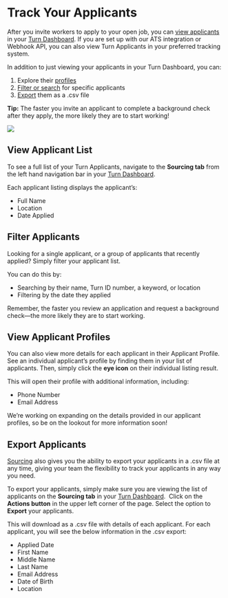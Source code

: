 # Track Your Applicants
After you invite workers to apply to your open job, you can [view applicants](#View-Applicant-List) in your [Turn Dashboard](https://partners.turning.io/). If you are set up with our ATS integration or Webhook API, you can also view Turn Applicants in your preferred tracking system.

In addition to just viewing your applicants in your Turn Dashboard, you can:

1.  Explore their [profiles](#View-Applicant-Profiles)
2.  [Filter or search](#Filter-Applicants) for specific applicants
3.  [Export](#Export-Applicants) them as a .csv file

**Tip:** The faster you invite an applicant to complete a background check after they apply, the more likely they are to start working!

![](https://cdn.buttercms.com/pVrhzfIbQDvKsHVFLOWy)

## View Applicant List
To see a full list of your Turn Applicants, navigate to the **Sourcing tab** from the left hand navigation bar in your [Turn Dashboard](https://partners.turning.io/).

Each applicant listing displays the applicant’s:

* Full Name
* Location
* Date Applied

## Filter Applicants
Looking for a single applicant, or a group of applicants that recently applied? Simply filter your applicant list.

You can do this by:

* Searching by their name, Turn ID number, a keyword, or location
* Filtering by the date they applied

Remember, the faster you review an application and request a background check—the more likely they are to start working.

## View Applicant Profiles
You can also view more details for each applicant in their Applicant Profile. See an individual applicant’s profile by finding them in your list of applicants. Then, simply click the **eye icon** on their individual listing result.

This will open their profile with additional information, including:

* Phone Number
* Email Address

We’re working on expanding on the details provided in our applicant profiles, so be on the lookout for more information soon!

## Export Applicants
[Sourcing](#What-is-Sourcing) also gives you the ability to export your applicants in a .csv file at any time, giving your team the flexibility to track your applicants in any way you need.

To export your applicants, simply make sure you are viewing the list of applicants on the **Sourcing tab** in your [Turn Dashboard](https://partners.turning.io/).  Click on the **Actions button** in the upper left corner of the page. Select the option to **Export** your applicants.

This will download as a .csv file with details of each applicant. For each applicant, you will see the below information in the .csv export:

* Applied Date
* First Name
* Middle Name
* Last Name
* Email Address
* Date of Birth
* Location